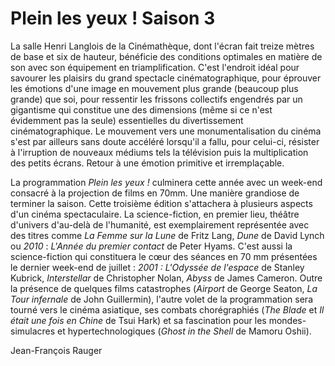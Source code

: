 # Plein les yeux ! Saison 3

La salle Henri Langlois de la Cinémathèque, dont l'écran fait treize mètres de base et six de hauteur, bénéficie des conditions optimales en matière de son avec son équipement en triamplification. C'est l'endroit idéal pour savourer les plaisirs du grand spectacle cinématographique, pour éprouver les émotions d'une image en mouvement plus grande (beaucoup plus grande) que soi, pour ressentir les frissons collectifs engendrés par un gigantisme qui constitue une des dimensions (même si ce n'est évidemment pas la seule) essentielles du divertissement cinématographique. Le mouvement vers une monumentalisation du cinéma s'est par ailleurs sans doute accéléré lorsqu'il a fallu, pour celui-ci, résister à l'irruption de nouveaux médiums tels la télévision puis la multiplication des petits écrans. Retour à une émotion primitive et irremplaçable.

La programmation _Plein les yeux !_ culminera cette année avec un week-end consacré à la projection de films en 70mm. Une manière grandiose de terminer la saison. Cette troisième édition s'attachera à plusieurs aspects d'un cinéma spectaculaire. La science-fiction, en premier lieu, théâtre d'univers d'au-delà de l'humanité, est exemplairement représentée avec des titres comme _La Femme sur la Lune_ de Fritz Lang, _Dune_ de David Lynch ou _2010_ : _L'Année du premier contact_ de Peter Hyams. C'est aussi la science-fiction qui constituera le cœur des séances en 70 mm présentées le dernier week-end de juillet : _2001 : L'Odyssée de l'espace_ de Stanley Kubrick, _Interstellar_ de Christopher Nolan, _Abyss_ de James Cameron. Outre la présence de quelques films catastrophes (_Airport_ de George Seaton, _La Tour infernale_ de John Guillermin), l'autre volet de la programmation sera tourné vers le cinéma asiatique, ses combats chorégraphiés (_The Blade_ et _Il était une fois en Chine_ de Tsui Hark) et sa fascination pour les mondes-simulacres et hypertechnologiques (_Ghost in the Shell_ de Mamoru Oshii).

Jean-François Rauger
